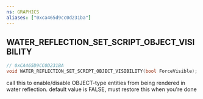 ```yaml
---
ns: GRAPHICS
aliases: ["0xca465d9cc0d231ba"]
---
```

## WATER_REFLECTION_SET_SCRIPT_OBJECT_VISIBILITY

```c
// 0xCA465D9CC0D231BA
void WATER_REFLECTION_SET_SCRIPT_OBJECT_VISIBILITY(bool ForceVisible);
```

call this to enable/disable OBJECT-type entities from being rendered in water reflection. default value is FALSE, must restore this when you're done

